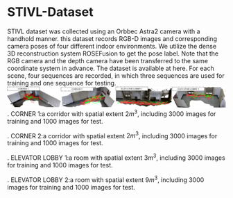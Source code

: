 # STIVL-Dataset
STIVL dataset was collected using an Orbbec Astra2 camera with a handhold manner. this dataset records RGB-D images and corresponding camera poses of four different indoor environments. We utilize the dense 3D reconstruction system ROSEFusion to get the pose label. Note that the RGB camera and the depth camera have been transferred to the same coordinate system in advance. The dataset is available at here.
For each scene, four sequences are recorded, in which three sequences are used for training and one sequence for testing.
![image](https://github.com/fazhdo/STIVL-Dataset/blob/main/%E5%9B%BE%E7%89%871.png)
. CORNER 1:a corridor with spatial extent $2m^3$, including 3000 images for training and 1000 images for test.

. CORNER 2:a corridor with spatial extent $2m^3$, including 3000 images for training and 1000 images for test.

. ELEVATOR LOBBY 1:a room with spatial extent $3m^3$, including 3000 images for training and 1000 images for test.

. ELEVATOR LOBBY 2:a room with spatial extent $9m^3$, including 3000 images for training and 1000 images for test.
